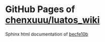 GitHub Pages of [chenxuuu/luatos_wiki](https://github.com/chenxuuu/luatos_wiki.git)
===
Sphinx html documentation of [becfe10b](https://github.com/chenxuuu/luatos_wiki/tree/becfe10b98518189487624c76aee10a745a17862)

